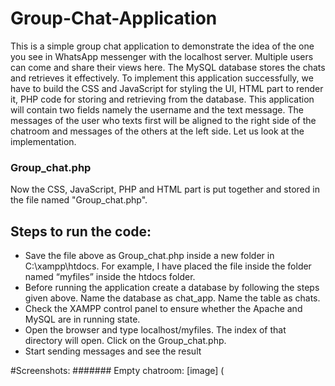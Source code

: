 # Group-Chat-Application
This is a simple group chat application to demonstrate the idea of the one you see in WhatsApp messenger with the localhost server. Multiple users can come and share their views here. The MySQL database stores the chats and retrieves it effectively. To implement this application successfully, we have to build the CSS and JavaScript for styling the UI, HTML part to render it, PHP code for storing and retrieving from the database. This application will contain two fields namely the username and the text message. The messages of the user who texts first will be aligned to the right side of the chatroom and messages of the others at the left side. Let us look at the implementation.


### Group_chat.php
Now the CSS, JavaScript, PHP and HTML part is put together and stored in the file named "Group_chat.php".

## Steps to run the code:
- Save the file above as Group_chat.php inside a new folder in C:\xampp\htdocs. For example, I have placed the file inside the folder named “myfiles” inside the htdocs folder.
- Before running the application create a database by following the steps given above. Name the database as chat_app. Name the table as chats.
- Check the XAMPP control panel to ensure whether the Apache and MySQL are in running state.
- Open the browser and type localhost/myfiles. The index of that directory will open. Click on the Group_chat.php.
- Start sending messages and see the result

#Screenshots:
####### Empty chatroom:
[image] (
